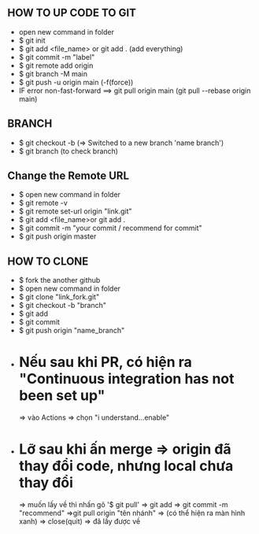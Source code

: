 ## HOW TO UP CODE TO GIT 
* open new command in folder
* $ git init
* $ git add <file_name> or git add . (add everything)
* $ git commit -m "label"
* $ git remote add origin <link repo>
* $ git branch -M main
* $ git push -u origin main (-f(force))
* IF error non-fast-forward ==> git pull origin main (git pull --rebase origin main)

## BRANCH
* $ git checkout -b <name branch> (=> Switched to a new branch 'name branch')
* $ git branch (to check branch)
## Change the Remote URL
  * $ open new command in folder
  * $ git remote -v
  * $ git remote set-url origin "link.git"
  * $ git add <file_name>or git add .
  * $ git commit -m "your commit / recommend for commit"
  * $ git push origin master
## HOW TO CLONE 
  * $ fork the another github
  * $ open new command in folder
  * $ git clone "link_fork.git"
  * $ git checkout -b "branch"
  * $ git add
  * $ git commit
  * $ git push origin "name_branch"
  * # Nếu sau khi PR, có hiện ra "Continuous integration has not been set up"
      => vào Actions
      => chọn "i understand...enable"
  * # Lỡ sau khi ấn merge => origin đã thay đổi code, nhưng local chưa thay đổi
      => muốn lấy về thì nhấn gõ '$ git pull'
      => git add 
      => git commit -m "recommend"
      =>git pull origin "tên nhánh"
      => (có thể hiện ra màn hình xanh)
      => close(quit)
      => đã lấy được về
